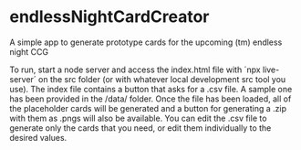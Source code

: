 # endlessNightCardCreator
A simple app to generate prototype cards for the upcoming (tm) endless night CCG

To run, start a node server and access the index.html file with ´npx live-server´ on the src folder (or with whatever local development src tool you use). 
The index file contains a button that asks for a .csv file. A sample one has been provided in the /data/ folder. 
Once the file has been loaded, all of the placeholder cards will be generated and a button for generating a .zip with them as .pngs will also be available. 
You can edit the .csv file to generate only the cards that you need, or edit them individually to the desired values. 
